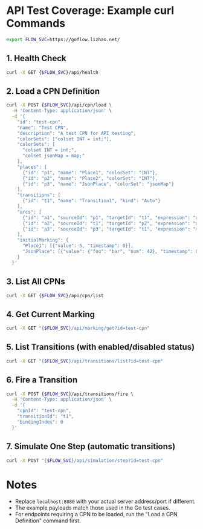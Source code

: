 # API Test Coverage: Example curl Commands

```sh
export FLOW_SVC=https://goflow.lizhao.net/
```
## 1. Health Check
```sh
curl -X GET {$FLOW_SVC}/api/health
```

## 2. Load a CPN Definition
```sh
curl -X POST {$FLOW_SVC}/api/cpn/load \
  -H 'Content-Type: application/json' \
  -d '{
    "id": "test-cpn",
    "name": "Test CPN",
    "description": "A test CPN for API testing",
    "colorSets": ["colset INT = int;"],
    "colorSets": [
      "colset INT = int;",
      "colset jsonMap = map;"
    ],
    "places": [
      {"id": "p1", "name": "Place1", "colorSet": "INT"},
      {"id": "p2", "name": "Place2", "colorSet": "INT"},
      {"id": "p3", "name": "JsonPlace", "colorSet": "jsonMap"}
    ],
    "transitions": [
      {"id": "t1", "name": "Transition1", "kind": "Auto"}
    ],
    "arcs": [
      {"id": "a1", "sourceId": "p1", "targetId": "t1", "expression": "x", "direction": "IN"},
      {"id": "a2", "sourceId": "t1", "targetId": "p2", "expression": "x + 1", "direction": "OUT"},
      {"id": "a3", "sourceId": "p3", "targetId": "t1", "expression": "m", "direction": "IN"}
    ],
    "initialMarking": {
      "Place1": [{"value": 5, "timestamp": 0}],
      "JsonPlace": [{"value": {"foo": "bar", "num": 42}, "timestamp": 0}]
    }
  }'
```

## 3. List All CPNs
```sh
curl -X GET {$FLOW_SVC}/api/cpn/list
```

## 4. Get Current Marking
```sh
curl -X GET "{$FLOW_SVC}/api/marking/get?id=test-cpn"
```

## 5. List Transitions (with enabled/disabled status)
```sh
curl -X GET "{$FLOW_SVC}/api/transitions/list?id=test-cpn"
```

## 6. Fire a Transition
```sh
curl -X POST {$FLOW_SVC}/api/transitions/fire \
  -H 'Content-Type: application/json' \
  -d '{
    "cpnId": "test-cpn",
    "transitionId": "t1",
    "bindingIndex": 0
  }'
```

## 7. Simulate One Step (automatic transitions)
```sh
curl -X POST "{$FLOW_SVC}/api/simulation/step?id=test-cpn"
```

# Notes
- Replace `localhost:8080` with your actual server address/port if different.
- The example payloads match those used in the Go test cases.
- For endpoints requiring a CPN to be loaded, run the "Load a CPN Definition" command first.
